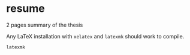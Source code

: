 # resume

2 pages summary of the thesis

Any LaTeX installation with `xelatex` and `latexmk` should work to compile.

```
latexmk
```
